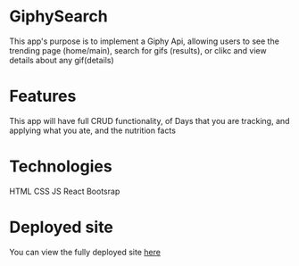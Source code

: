 # GiphySearch
This app's purpose is to implement a Giphy Api, allowing users to see the trending page (home/main), search for gifs (results), or clikc and view details about any gif(details)

# Features
This app will have full CRUD functionality, of Days that you are tracking, and applying what you ate, and the nutrition facts

# Technologies
HTML
CSS
JS
React
Bootsrap

# Deployed site
You can view the fully deployed site [here](https://mnieginski-giphy-api-app.netlify.app/)
